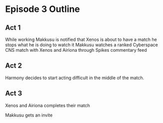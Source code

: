 # Episode 3 Outline
## Act 1
While working Makkusu is notified that Xenos is about to have a match he stops what he is doing to watch it
Makkusu watches a ranked Cyberspace CNS match with Xenos and Airiona through Spikes commentary feed 

## Act 2
Harmony decides to start acting difficult in the middle of the match.


## Act 3
Xenos and Airiona completes their match


Makkusu gets an invite
